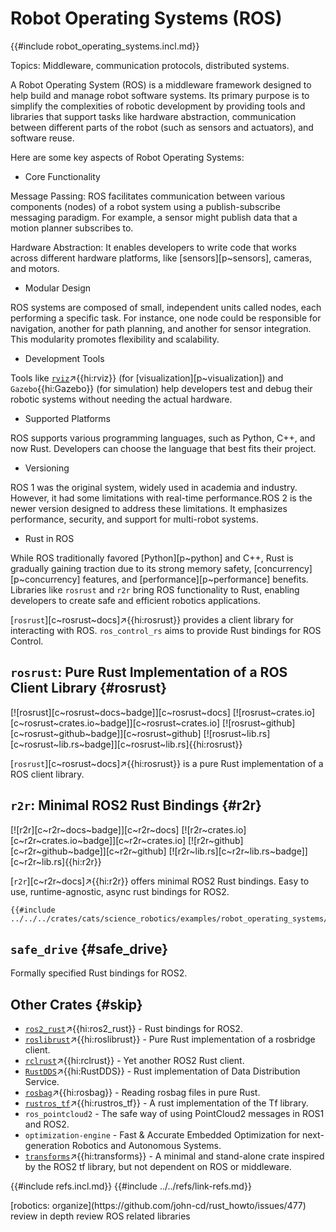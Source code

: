# Robot Operating Systems (ROS)

{{#include robot_operating_systems.incl.md}}

Topics: Middleware, communication protocols, distributed systems.

A Robot Operating System (ROS) is a middleware framework designed to help build and manage robot software systems. Its primary purpose is to simplify the complexities of robotic development by providing tools and libraries that support tasks like hardware abstraction, communication between different parts of the robot (such as sensors and actuators), and software reuse.

Here are some key aspects of Robot Operating Systems:

- Core Functionality

Message Passing: ROS facilitates communication between various components (nodes) of a robot system using a publish-subscribe messaging paradigm. For example, a sensor might publish data that a motion planner subscribes to.

Hardware Abstraction: It enables developers to write code that works across different hardware platforms, like [sensors][p~sensors], cameras, and motors.

- Modular Design

ROS systems are composed of small, independent units called nodes, each performing a specific task. For instance, one node could be responsible for navigation, another for path planning, and another for sensor integration. This modularity promotes flexibility and scalability.

- Development Tools

Tools like [`rviz`](https://crates.io/crates/rviz)↗{{hi:rviz}} (for [visualization][p~visualization]) and `Gazebo`{{hi:Gazebo}} (for simulation) help developers test and debug their robotic systems without needing the actual hardware.

- Supported Platforms

ROS supports various programming languages, such as Python, C++, and now Rust. Developers can choose the language that best fits their project.

- Versioning

ROS 1 was the original system, widely used in academia and industry. However, it had some limitations with real-time performance.ROS 2 is the newer version designed to address these limitations. It emphasizes performance, security, and support for multi-robot systems.

- Rust in ROS

While ROS traditionally favored [Python][p~python] and C++, Rust is gradually gaining traction due to its strong memory safety, [concurrency][p~concurrency] features, and [performance][p~performance] benefits. Libraries like `rosrust` and `r2r` bring ROS functionality to Rust, enabling developers to create safe and efficient robotics applications.

[`rosrust`][c~rosrust~docs]↗{{hi:rosrust}} provides a client library for interacting with ROS. `ros_control_rs` aims to provide Rust bindings for ROS Control.

## `rosrust`: Pure Rust Implementation of a ROS Client Library {#rosrust}

[![rosrust][c~rosrust~docs~badge]][c~rosrust~docs] [![rosrust~crates.io][c~rosrust~crates.io~badge]][c~rosrust~crates.io] [![rosrust~github][c~rosrust~github~badge]][c~rosrust~github] [![rosrust~lib.rs][c~rosrust~lib.rs~badge]][c~rosrust~lib.rs]{{hi:rosrust}}

[`rosrust`][c~rosrust~docs]↗{{hi:rosrust}} is a pure Rust implementation of a ROS client library.

## `r2r`: Minimal ROS2 Rust Bindings {#r2r}

[![r2r][c~r2r~docs~badge]][c~r2r~docs] [![r2r~crates.io][c~r2r~crates.io~badge]][c~r2r~crates.io] [![r2r~github][c~r2r~github~badge]][c~r2r~github] [![r2r~lib.rs][c~r2r~lib.rs~badge]][c~r2r~lib.rs]{{hi:r2r}}

[`r2r`][c~r2r~docs]↗{{hi:r2r}} offers minimal ROS2 Rust bindings. Easy to use, runtime-agnostic, async rust bindings for ROS2.

```rust,editable
{{#include ../../../crates/cats/science_robotics/examples/robot_operating_systems/robotics.rs:example}}
```

## `safe_drive` {#safe_drive}

Formally specified Rust bindings for ROS2.

## Other Crates {#skip}

- [`ros2_rust`](https://github.com/ros2-rust/ros2_rust)↗{{hi:ros2_rust}} - Rust bindings for ROS2.
- [`roslibrust`](https://crates.io/crates/roslibrust)↗{{hi:roslibrust}} - Pure Rust implementation of a rosbridge client.
- [`rclrust`](https://crates.io/crates/rclrust)↗{{hi:rclrust}} - Yet another ROS2 Rust client.
- [`RustDDS`](https://crates.io/crates/rustdds)↗{{hi:RustDDS}} - Rust implementation of Data Distribution Service.
- [`rosbag`](https://crates.io/crates/rosbag)↗{{hi:rosbag}} - Reading rosbag files in pure Rust.
- [`rustros_tf`](https://crates.io/crates/rustros_tf)↗{{hi:rustros_tf}} - A rust implementation of the Tf library.
- `ros_pointcloud2` - The safe way of using PointCloud2 messages in ROS1 and ROS2.
- `optimization-engine` - Fast & Accurate Embedded Optimization for next-generation Robotics and Autonomous Systems.
- [`transforms`](https://crates.io/crates/transforms)↗{{hi:transforms}} - A minimal and stand-alone crate inspired by the ROS2 tf library, but not dependent on ROS or middleware.

{{#include refs.incl.md}}
{{#include ../../refs/link-refs.md}}

<div class="hidden">
[robotics: organize](https://github.com/john-cd/rust_howto/issues/477)
review in depth
review ROS related libraries
</div>

